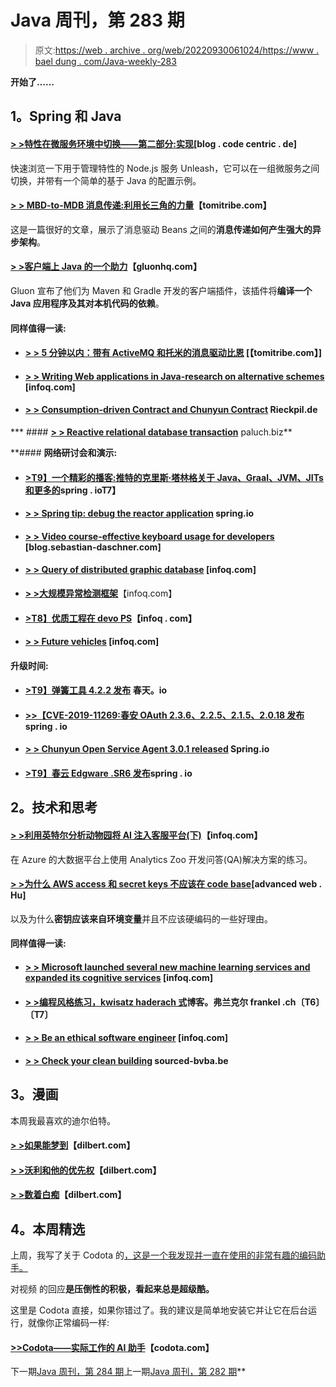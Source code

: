 # Java 周刊，第 283 期

> 原文:[https://web . archive . org/web/20220930061024/https://www . bael dung . com/Java-weekly-283](https://web.archive.org/web/20220930061024/https://www.baeldung.com/java-weekly-283)

**开始了……**

## **1。Spring 和 Java**

#### [**> >特性在微服务环境中切换——第二部分:实现**](https://web.archive.org/web/20221004023930/https://blog.codecentric.de/en/2019/05/feature-toggles-in-a-microservice-environment-part-2-implementation/)[blog . code centric . de]

快速浏览一下用于管理特性的 Node.js 服务 Unleash，它可以在一组微服务之间切换，并带有一个简单的基于 Java 的配置示例。

#### [**> > MBD-to-MDB 消息传递:利用长三角的力量**](https://web.archive.org/web/20221004023930/https://www.tomitribe.com/blog/mbd-to-mdb-messaging-harness-the-power-of-the-river-delta/)【tomitribe.com】

这是一篇很好的文章，展示了消息驱动 Beans 之间的**消息传递如何产生强大的异步架构**。

#### [**> >客户端上 Java 的一个助力**](https://web.archive.org/web/20221004023930/https://gluonhq.com/a-boost-for-java-on-the-client/)【gluonhq.com】

Gluon 宣布了他们为 Maven 和 Gradle 开发的客户端插件，该插件将**编译一个 Java 应用程序及其对本机代码的依赖**。

#### **同样值得一读:**

*   #### [**> > 5 分钟以内：带有 ActiveMQ 和托米的消息驱动比恩**](https://web.archive.org/web/20221004023930/https://www.tomitribe.com/blog/5-minutes-or-less-message-driven-beans-with-activemq-and-tomee/) [【tomitribe.com】]

*   #### [**> > Writing Web applications in Java-research on alternative schemes**](https://web.archive.org/web/20221004023930/https://www.infoq.com/news/2019/05/web-app-java-jvm-alternatives/?utm_campaign=infoq_content&utm_source=infoq&utm_medium=feed&utm_term=global) [infoq.com]

*   #### [**> > Consumption-driven Contract and Chunyun Contract**](https://web.archive.org/web/20221004023930/https://rieckpil.de/howto-consumer-driven-contracts-with-spring-cloud-contract/) **Rieckpil.de**

***   #### [**> > Reactive relational database transaction**](https://web.archive.org/web/20221004023930/https://paluch.biz/blog/179-reactive-relational-database-transactions.html) paluch.biz** 

 **#### **网络研讨会和演示:**

*   #### [**>T9】一个精彩的播客:推特的克里斯·塔林格关于 Java、Graal、JVM、JITs 和更多的**](https://web.archive.org/web/20221004023930/https://spring.io/blog/2019/05/24/a-bootiful-podcast-twitter-s-chris-thalinger-on-java-graal-jvms-jits-and-more)spring . ioT7】

*   #### [**> > Spring tip: debug the reactor application**](https://web.archive.org/web/20221004023930/https://spring.io/blog/2019/05/29/spring-tips-debugging-reactor-applications) spring.io

*   #### [**> > Video course-effective keyboard usage for developers**](https://web.archive.org/web/20221004023930/https://blog.sebastian-daschner.com/entries/effective-keyboard-usage-video-course) [blog.sebastian-daschner.com]

*   #### [**> > Query of distributed graphic database**](https://web.archive.org/web/20221004023930/https://www.infoq.com/presentations/graph-query-distributed-execution?utm_campaign=infoq_content&utm_source=infoq&utm_medium=feed&utm_term=global) [infoq.com]

*   [**> >大规模异常检测框架**](https://web.archive.org/web/20221004023930/https://www.infoq.com/presentations/scale-anomaly-detection-framework?utm_campaign=infoq_content&utm_source=infoq&utm_medium=feed&utm_term=global)【infoq.com】
*   #### [**>T8】优质工程在 devo PS**](https://web.archive.org/web/20221004023930/https://www.infoq.com/presentations/testing-devops-manual-testing?utm_campaign=infoq_content&utm_source=infoq&utm_medium=feed&utm_term=global)【infoq . com】

*   #### [**> > Future vehicles**](https://web.archive.org/web/20221004023930/https://www.infoq.com/presentations/future-transportation?utm_campaign=infoq_content&utm_source=infoq&utm_medium=feed&utm_term=global) [infoq.com]

#### **升级时间:**

*   #### [**>T9】弹簧工具 4.2.2 发布**](https://web.archive.org/web/20221004023930/https://spring.io/blog/2019/05/24/spring-tools-4-2-2-released) 春天。io

*   #### [**>>【CVE-2019-11269:春安 OAuth 2.3.6、2.2.5、2.1.5、2.0.18 发布**](https://web.archive.org/web/20221004023930/https://spring.io/blog/2019/05/30/cve-2019-11269-spring-security-oauth-2-3-6-2-2-5-2-1-5-2-0-18-released)spring . io

*   #### [**> > Chunyun Open Service Agent 3.0.1 released**](https://web.archive.org/web/20221004023930/https://spring.io/blog/2019/05/28/spring-cloud-open-service-broker-3-0-1-released) Spring.io

*   #### [**>T9】春云 Edgware .SR6 发布**](https://web.archive.org/web/20221004023930/https://spring.io/blog/2019/05/29/spring-cloud-edgware-sr6-released)spring . io

## **2。技术和思考**

#### [**> >利用英特尔分析动物园将 AI 注入客服平台(下)**](https://web.archive.org/web/20221004023930/https://www.infoq.com/articles/analytics-zoo-qa-module/?utm_campaign=infoq_content&utm_source=infoq&utm_medium=feed&utm_term=global)【infoq.com】

在 Azure 的大数据平台上使用 Analytics Zoo 开发问答(QA)解决方案的练习。

#### [**> >为什么 AWS access 和 secret keys 不应该在 code base**](https://web.archive.org/web/20221004023930/https://advancedweb.hu/2019/05/28/aws_config_credentials/)[advanced web . Hu]

以及为什么**密钥应该来自环境变量**并且不应该硬编码的一些好理由。

#### **同样值得一读:**

*   #### [**> > Microsoft launched several new machine learning services and expanded its cognitive services**](https://web.archive.org/web/20221004023930/https://www.infoq.com/news/2019/05/azure-ai-ml-new-updates/?utm_campaign=infoq_content&utm_source=infoq&utm_medium=feed&utm_term=global) [infoq.com]

*   #### [**> >编程风格练习，kwisatz haderach 式**](https://web.archive.org/web/20221004023930/https://blog.frankel.ch/exercises-programming-style/3/)博客。弗兰克尔 frankel .ch〔T6〕〔T7〕

*   #### [**> > Be an ethical software engineer**](https://web.archive.org/web/20221004023930/https://www.infoq.com/articles/ethical-software-engineer/?utm_campaign=infoq_content&utm_source=infoq&utm_medium=feed&utm_term=global) [infoq.com]

*   #### **[> > Check your clean building](https://web.archive.org/web/20221004023930/https://blog.sourced-bvba.be//article/2019/05/24/checking-clean-architecture/)** sourced-bvba.be

## **3。漫画**

本周我最喜欢的迪尔伯特。

#### [**> >如果能梦到**](https://web.archive.org/web/20221004023930/https://dilbert.com/strip/2019-05-30)【dilbert.com】

#### [**> >沃利和他的优先权**](https://web.archive.org/web/20221004023930/https://dilbert.com/strip/2019-05-28)【dilbert.com】

#### [**> >数着白痴**](https://web.archive.org/web/20221004023930/https://dilbert.com/strip/2019-05-24)【dilbert.com】

## **4。本周精选**

上周，我写了关于 Codota 的[，这是一个我发现并一直在使用的非常有趣的编码助手。](/web/20221004023930/https://www.baeldung.com/codota-article)

对视频 的回应**是压倒性的积极，看起来总是超级酷。**

这里是 Codota 直接，如果你错过了。我的建议是简单地安装它并让它在后台运行，就像你正常编码一样:

#### **[>>Codota——实际工作的 AI 助手](/web/20221004023930/https://www.baeldung.com/codota-article)**【codota.com】

下一期[Java 周刊，第 284 期](/web/20221004023930/https://www.baeldung.com/java-weekly-284)上一期[Java 周刊，第 282 期](/web/20221004023930/https://www.baeldung.com/java-weekly-282)**